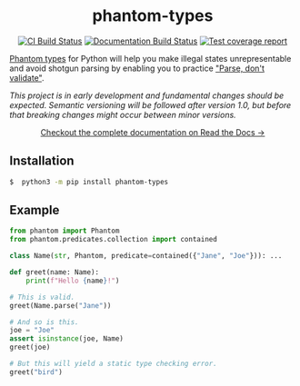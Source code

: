 <h1 align=center>phantom-types</h1>

<p align=center>
    <a href=https://github.com/antonagestam/phantom-types/actions?query=workflow%3ACI+branch%3Amain><img src=https://github.com/antonagestam/phantom-types/workflows/CI/badge.svg alt="CI Build Status"></a>
    <a href=https://phantom-types.readthedocs.io/en/stable/><img src=https://readthedocs.org/projects/phantom-types/badge/?version=main alt="Documentation Build Status"></a>
    <a href=https://codecov.io/gh/antonagestam/phantom-types><img src=https://codecov.io/gh/antonagestam/phantom-types/branch/main/graph/badge.svg?token=UE85B7IA3Q alt="Test coverage report"></a>
</p>

[Phantom types][ghosts] for Python will help you make illegal states
unrepresentable and avoid shotgun parsing by enabling you to
practice ["Parse, don't validate"][parse].

_This project is in early development and fundamental changes should be expected.
Semantic versioning will be followed after version 1.0, but before that breaking
changes might occur between minor versions._

<p align=center>
    <a href=https://phantom-types.readthedocs.io/en/stable/>Checkout the complete documentation on Read the Docs →</a>
</p>

## Installation

```bash
$  python3 -m pip install phantom-types
```

## Example

```python
from phantom import Phantom
from phantom.predicates.collection import contained

class Name(str, Phantom, predicate=contained({"Jane", "Joe"})): ...

def greet(name: Name):
    print(f"Hello {name}!")

# This is valid.
greet(Name.parse("Jane"))

# And so is this.
joe = "Joe"
assert isinstance(joe, Name)
greet(joe)

# But this will yield a static type checking error.
greet("bird")
```


[parse]: https://lexi-lambda.github.io/blog/2019/11/05/parse-don-t-validate/
[ghosts]: https://kataskeue.com/gdp.pdf
[build-status]: https://github.com/antonagestam/phantom-types/actions?query=workflow%3ACI+branch%3Amain
[coverage]: https://codecov.io/gh/antonagestam/phantom-types
